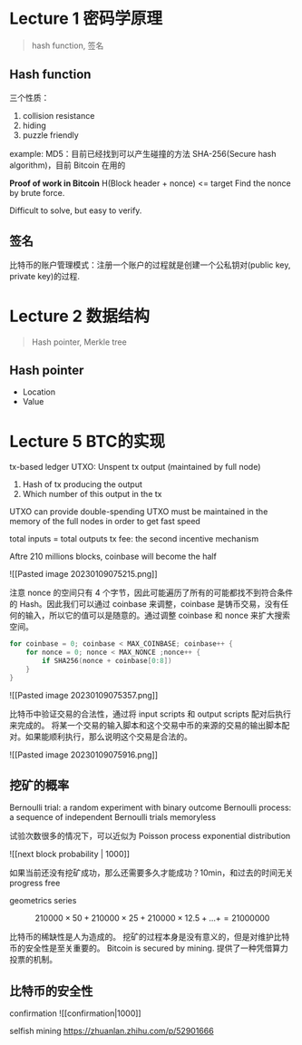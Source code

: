 # Lecture 1 密码学原理
> hash function, 签名

## Hash function
三个性质：
1. collision resistance
2. hiding
3. puzzle friendly

example:
MD5：目前已经找到可以产生碰撞的方法
SHA-256(Secure hash algorithm)，目前 Bitcoin 在用的

**Proof of work in Bitcoin**
H(Block header + nonce) <= target
Find the nonce by brute force.

Difficult to solve, but easy to verify.

## 签名
比特币的账户管理模式：注册一个账户的过程就是创建一个公私钥对(public key, private key)的过程.


# Lecture 2 数据结构
> Hash pointer, Merkle tree

## Hash pointer
- Location
- Value



# Lecture 5 BTC的实现

tx-based ledger
UTXO: Unspent tx output (maintained by full node)
1. Hash of tx producing the output
2. Which number of this output in the tx

UTXO can provide double-spending
UTXO must be maintained in the memory of the full nodes in order to get fast speed

total inputs = total outputs
tx fee: the second incentive mechanism

Aftre 210 millions blocks, coinbase will become the half

![[Pasted image 20230109075215.png]]

注意 nonce 的空间只有 4 个字节，因此可能遍历了所有的可能都找不到符合条件的 Hash。因此我们可以通过 coinbase 来调整，coinbase 是铸币交易，没有任何的输入，所以它的值可以是随意的。通过调整 coinbase 和 nonce 来扩大搜索空间。

```go
for coinbase = 0; coinbase < MAX_COINBASE; coinbase++ {
	for nonce = 0; nonce < MAX_NONCE ;nonce++ {
		if SHA256(nonce + coinbase[0:8]) 
	}
}
```

![[Pasted image 20230109075357.png]]

比特币中验证交易的合法性，通过将 input scripts 和 output scripts 配对后执行来完成的。
将某一个交易的输入脚本和这个交易中币的来源的交易的输出脚本配对。如果能顺利执行，那么说明这个交易是合法的。

![[Pasted image 20230109075916.png]]
## 挖矿的概率

Bernoulli trial: a random experiment with binary outcome
Bernoulli process: a sequence of independent Bernoulli trials
memoryless

试验次数很多的情况下，可以近似为
Poisson process
exponential distribution

![[next block probability | 1000]]

如果当前还没有挖矿成功，那么还需要多久才能成功？10min，和过去的时间无关
progress free


geometrics series

$$
210000 \times 50 + 210000 \times 25 + 210000 \times 12.5 + ... + 
= 21000000
$$

比特币的稀缺性是人为造成的。
挖矿的过程本身是没有意义的，但是对维护比特币的安全性是至关重要的。
Bitcoin is secured by mining. 提供了一种凭借算力投票的机制。

## 比特币的安全性

confirmation
![[confirmation|1000]]

selfish mining
https://zhuanlan.zhihu.com/p/52901666